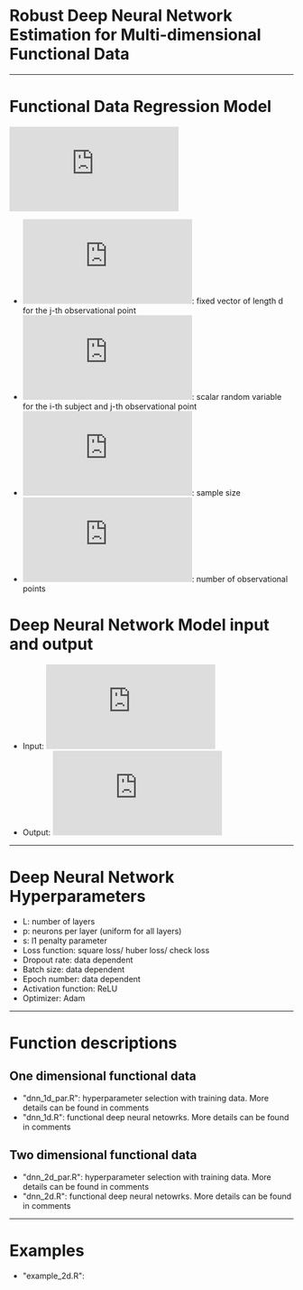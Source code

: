 # Robust Deep Neural Network Estimation for Multi-dimensional Functional Data
------------------------------------------------

# Functional Data Regression Model
![model](https://latex.codecogs.com/gif.latex?Y_%7Bij%7D%20%3Df_0%5Cleft%28%5Cmathbf%7BX%7D_j%5Cright%29%20&plus;%20%5Cepsilon_%7Bi%7D%5Cleft%28%5Cmathbf%7BX%7D_j%5Cright%29%2C%20%7E%7Ei%20%3D%201%2C%202%2C%20%5Cldots%2C%20n%2C%20j%20%3D%201%2C%202%2C%20%5Cldots%2C%20N)
- ![X](https://latex.codecogs.com/gif.latex?%5Cmathbf%7BX%7D_j%5Cin%20%5Cmathbb%7BR%7D%5Ed): fixed vector of length d for the j-th observational point
- ![Y](https://latex.codecogs.com/gif.latex?Y_%7Bij%7D): scalar random variable for the i-th subject and j-th observational point
- ![n](https://latex.codecogs.com/gif.latex?n): sample size
- ![N](https://latex.codecogs.com/gif.latex?N): number of observational points

# Deep Neural Network Model input and output
- Input: ![X](https://latex.codecogs.com/gif.latex?%5Cmathbf%7BX%7D_j%5Cin%20%5Cmathbb%7BR%7D%5Ed)
- Output: ![Y](https://latex.codecogs.com/gif.latex?Y_%7Bij%7D)
-------------------------------------------------------------

# Deep Neural Network Hyperparameters 
- L: number of layers 
- p: neurons per layer (uniform for all layers)
- s: l1 penalty parameter
- Loss function: square loss/ huber loss/ check loss
- Dropout rate: data dependent
- Batch size: data dependent
- Epoch number: data dependent
- Activation function: ReLU
- Optimizer: Adam 
-------------------------------------------------------------

# Function descriptions
## One dimensional functional data
- "dnn_1d_par.R": hyperparameter selection with training data. More details can be found in comments
- "dnn_1d.R": functional deep neural netowrks. More details can be found in comments 
## Two dimensional functional data
- "dnn_2d_par.R": hyperparameter selection with training data. More details can be found in comments
- "dnn_2d.R": functional deep neural netowrks. More details can be found in comments 
-------------------------------------------------------------

# Examples
- "example_2d.R": 
